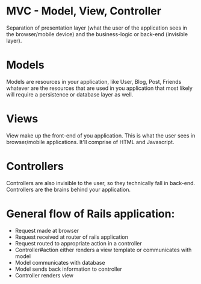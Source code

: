 # MVC - Model, View, Controller

Separation of presentation layer (what the user of the application sees in the browser/mobile device) and the business-logic or back-end (invisible layer).

# Models

Models are resources in your application, like User, Blog, Post, Friends whatever are the resources that are used in you application that most likely will require a persistence or database layer as well.

# Views

View make up the front-end of you application. This is what the user sees in browser/mobile applications. It'll comprise of HTML and Javascript.

# Controllers

Controllers are also invisible to the user, so they technically fall in back-end. Controllers are the brains behind your application.

# General flow of Rails application:

- Request made at browser
- Request received at router of rails application
- Request routed to appropriate action in a controller
- Controller#action either renders a view template or communicates with model
- Model communicates with database
- Model sends back information to controller
- Controller renders view
